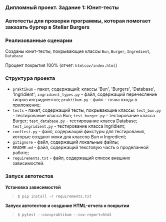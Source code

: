 ### Дипломный проект. Задание 1: Юнит-тесты

### Автотесты для проверки программы, которая помогает заказать бургер в Stellar Burgers

### Реализованные сценарии

Созданы юнит-тесты, покрывающие классы `Bun`, `Burger`, `Ingredient`, `Database`

Процент покрытия 100% (отчет: `htmlcov/index.html`)

### Структура проекта

- `praktikum` - пакет, содержащий:
            классы 'Bun', 'Burgers', 'Database', 'Ingridient';
            `ingridient_types.py` - файл, содержащий перечесление типров ингридиентов;
            `praktikum.py` - файл - точка входа в приложение;
- `tests` - пакет, содержащий тесты, покрывающие классы:
            `test_bun.py` - тестирование класса Bun;
            `test_burger.py` - тестирование класса Burger;
            `test_database.py` - тестирование класса Database;
            `test_ingridient.py` - тестирование класса Ingridient;
- `conftest.py` - файл, содержащий фикстуры для тестирования, которые создают моки для классов Bun и Ingredient;
- `gitignore` - файл, содержащий локальные файлы;
- `README.md` - файл, содержащий текстовую часть о проделанной работе;
- `requirements.txt` - файл, содержащий список внешних зависимостей.

### Запуск автотестов

**Установка зависимостей**

> `$ pip install -r requirements.txt`

**Запуск автотестов и создание HTML-отчета о покрытии**

>  `$ pytest --cov=praktikum --cov-report=html`
